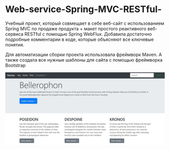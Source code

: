 # Web-service-Spring-MVC-RESTful-

Учебный проект, который совмещает в себе веб-сайт с использованием Spring MVC по продаже продукта + макет простого реактивного веб-сервиса RESTful с помощью Spring WebFlux. Добавила достаточно подробные комментарии в коде, которые объясняют все ключевые понятия.

Для автоматизации сборки проекта использовала фреймворк Maven. А также создала все нужные шаблоны для сайта с помощью фреймворка Bootstrap



![](https://github.com/maleinos/Web-service-Spring-MVC-RESTful-/blob/master/Bellerophon.jpg)
